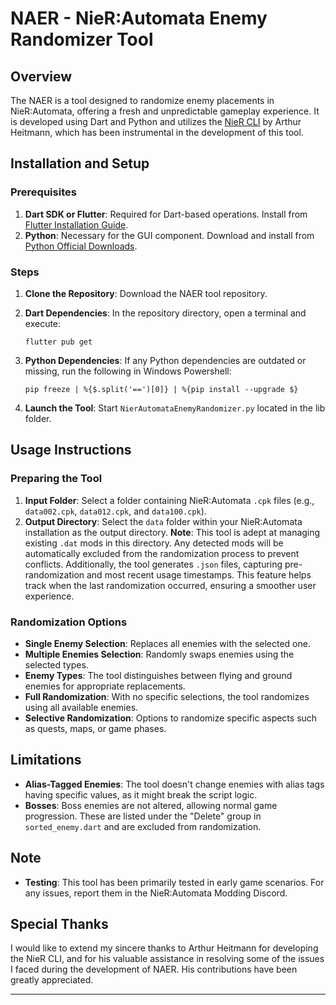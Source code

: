 # NAER - NieR:Automata Enemy Randomizer Tool

## Overview

The NAER is a tool designed to randomize enemy placements in NieR:Automata, offering a fresh and unpredictable gameplay experience. It is developed using Dart and Python and utilizes the [NieR CLI](https://github.com/ArthurHeitmann/nier_cli) by Arthur Heitmann, which has been instrumental in the development of this tool.


## Installation and Setup

### Prerequisites
1. **Dart SDK or Flutter**: Required for Dart-based operations. Install from [Flutter Installation Guide](https://docs.flutter.dev/get-started/install).
2. **Python**: Necessary for the GUI component. Download and install from [Python Official Downloads](https://www.python.org/downloads/).

### Steps
1. **Clone the Repository**: Download the NAER tool repository.
2. **Dart Dependencies**: In the repository directory, open a terminal and execute:
   
   ```flutter pub get```
   
4. **Python Dependencies**: If any Python dependencies are outdated or missing, run the following in Windows Powershell:
   
   ```pip freeze | %{$.split('==')[0]} | %{pip install --upgrade $}```

4. **Launch the Tool**: Start `NierAutomataEnemyRandomizer.py` located in the lib folder.

## Usage Instructions

### Preparing the Tool
1. **Input Folder**: Select a folder containing NieR:Automata `.cpk` files (e.g., `data002.cpk`, `data012.cpk`, and `data100.cpk`).
2. **Output Directory**:
Select the `data` folder within your NieR:Automata installation as the output directory.
**Note**:
This tool is adept at managing existing `.dat` mods in this directory. Any detected mods will be automatically excluded from the randomization process to prevent conflicts. Additionally, the tool generates `.json` files, capturing pre-randomization and most recent usage timestamps. This feature helps track when the last randomization occurred, ensuring a smoother user experience.


### Randomization Options
- **Single Enemy Selection**: Replaces all enemies with the selected one.
- **Multiple Enemies Selection**: Randomly swaps enemies using the selected types.
- **Enemy Types**: The tool distinguishes between flying and ground enemies for appropriate replacements.
- **Full Randomization**: With no specific selections, the tool randomizes using all available enemies.
- **Selective Randomization**: Options to randomize specific aspects such as quests, maps, or game phases.

## Limitations

- **Alias-Tagged Enemies**: The tool doesn't change enemies with alias tags having specific values, as it might break the script logic.
- **Bosses**: Boss enemies are not altered, allowing normal game progression. These are listed under the "Delete" group in `sorted_enemy.dart` and are excluded from randomization.

## Note

- **Testing**: This tool has been primarily tested in early game scenarios. For any issues, report them in the NieR:Automata Modding Discord.

## Special Thanks

I would like to extend my sincere thanks to Arthur Heitmann for developing the NieR CLI, and for his valuable assistance in resolving some of the issues I faced during the development of NAER. His contributions have been greatly appreciated.

---


